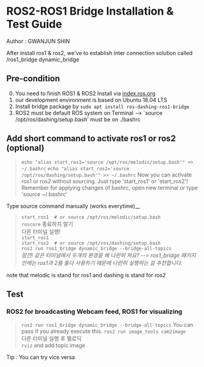 # ROS2-ROS1 Bridge Installation & Test Guide
Author : GWANJUN SHIN

After install ros1 & ros2, we've to establish inter connection solution called /ros1_bridge dynamic_bridge



## Pre-condition 
0. You need to finish ROS1 & ROS2 Install via [index.ros.org](https://index.ros.org/doc/ros2/Installation/Dashing/Linux-Install-Debians/)
1. our development environment is based on Ubuntu 18.04 LTS
2. Install bridge package by `sudo apt install ros-dashing-ros1-bridge`
3. ROS2 must be default ROS system on Terminal --> `source /opt/ros/dashing/setup.bash' must be on ./bashrc

## Add short command to activate ros1 or ros2 (optional)
> `echo "alias start_ros1='source /opt/ros/melodic/setup.bash'" >> ~/.bashrc`
> `echo "alias start_ros2='source /opt/ros/dashing/setup.bash'" >> ~/.bashrc`
Now you can activate ros1 or ros2 without sourcing. Just type 'start_ros1' or 'start_ros2'!
Remember for applying changes of bashrc, open new terminal or type 'source ~/.bashrc'

Type source command manually (works everytime)__
> `start_ros1  # or source /opt/ros/melodic/setup.bash `   
> `roscore`   종료하지 말기   
> 다른 터미널 실행!   
> `start_ros1`    
> `start_ros2  # or source /opt/ros/dashing/setup.bash`          
> `ros2 run ros1_bridge dynamic_bridge --bridge-all-topics`      
 _잠깐! 같은 터미널에서 두개의 환경을 왜 나란히 쳐요? --> ros1_bridge 패키지 안에는 ros1과 2를 둘다 사용하기 때문에 나란히 실행하는 걸 추천합니다._
 

note that melodic is stand for ros1 and dashing is stand for ros2


## Test
### ROS2 for broadcasting Webcam feed, ROS1 for visualizing
> `ros2 run ros1_bridge dynamic_bridge --bridge-all-topics`    You can pass if you already execute this.
> `ros2 run image_tools cam2image`   
> 다른 터미널 실행 후 멜로딕    
> `rviz` and add topic image

Tip : You can try vice versa

